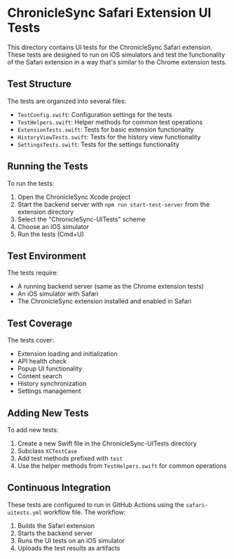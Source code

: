 # ChronicleSync Safari Extension UI Tests

This directory contains UI tests for the ChronicleSync Safari extension. These tests are designed to run on iOS simulators and test the functionality of the Safari extension in a way that's similar to the Chrome extension tests.

## Test Structure

The tests are organized into several files:

- `TestConfig.swift`: Configuration settings for the tests
- `TestHelpers.swift`: Helper methods for common test operations
- `ExtensionTests.swift`: Tests for basic extension functionality
- `HistoryViewTests.swift`: Tests for the history view functionality
- `SettingsTests.swift`: Tests for the settings functionality

## Running the Tests

To run the tests:

1. Open the ChronicleSync Xcode project
2. Start the backend server with `npm run start-test-server` from the extension directory
3. Select the "ChronicleSync-UITests" scheme
4. Choose an iOS simulator
5. Run the tests (Cmd+U)

## Test Environment

The tests require:

- A running backend server (same as the Chrome extension tests)
- An iOS simulator with Safari
- The ChronicleSync extension installed and enabled in Safari

## Test Coverage

The tests cover:

- Extension loading and initialization
- API health check
- Popup UI functionality
- Content search
- History synchronization
- Settings management

## Adding New Tests

To add new tests:

1. Create a new Swift file in the ChronicleSync-UITests directory
2. Subclass `XCTestCase`
3. Add test methods prefixed with `test`
4. Use the helper methods from `TestHelpers.swift` for common operations

## Continuous Integration

These tests are configured to run in GitHub Actions using the `safari-uitests.yml` workflow file. The workflow:

1. Builds the Safari extension
2. Starts the backend server
3. Runs the UI tests on an iOS simulator
4. Uploads the test results as artifacts